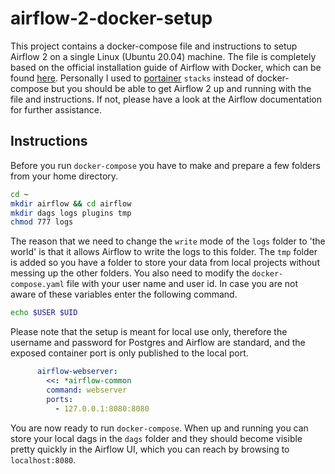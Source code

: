 # airflow-2-docker-setup

This project contains a docker-compose file and instructions to setup Airflow 2 on a single Linux (Ubuntu 20.04) machine. The file is completely based on the official installation guide of Airflow with Docker, which can be found [here](https://airflow.apache.org/docs/apache-airflow/stable/start/docker.html). Personally I used to [portainer](https://www.portainer.io/) `stacks` instead of docker-compose but you should be able to get Airflow 2 up and running with the file and instructions. If not, please have a look at the Airflow documentation for further assistance.

## Instructions

Before you run `docker-compose` you have to make and prepare a few folders from your home directory.

```bash
cd ~ 
mkdir airflow && cd airflow
mkdir dags logs plugins tmp
chmod 777 logs
``` 

The reason that we need to change the `write` mode of the `logs` folder to 'the world' is that it allows Airflow to write the logs to this folder. The `tmp` folder is added so you have a folder to store your data from local projects without messing up the other folders. You also need to modify the `docker-compose.yaml` file with your user name and user id. In case you are not aware of these variables enter the following command.

```bash
echo $USER $UID
```

Please note that the setup is meant for local use only, therefore the username and password for Postgres and Airflow are standard, and the exposed container port is only published to the local port.

```yaml
      airflow-webserver:
        <<: *airflow-common
        command: webserver
        ports:
          - 127.0.0.1:8080:8080
``` 

You are now ready to run `docker-compose`. When up and running you can store your local dags in the `dags` folder and they should become visible pretty quickly in the Airflow UI, which you can reach by browsing to `localhost:8080`.